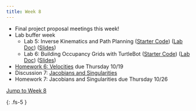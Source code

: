 ```yaml
---
title: Week 8
---
```


- Final project proposal meetings this week!
- Lab buffer week
  - Lab 5: Inverse Kinematics and Path Planning ([Starter Code](https://github.com/ucb-ee106/106a-fa23-labs-starter/tree/main/lab5)) ([Lab Doc](https://ucb-ee106.github.io/eecs106a-fa23site/assets/labs/lab5.pdf)) ([Slides](https://ucb-ee106.github.io/eecs106a-fa23site/assets/labs/lab5_6_slides.pdf))
  - Lab 6: Building Occupancy Grids with TurtleBot ([Starter Code](https://github.com/ucb-ee106/106a-fa23-labs-starter/tree/main/lab6)) ([Lab Doc](https://ucb-ee106.github.io/eecs106a-fa23site/assets/labs/lab6.pdf)) ([Slides](https://ucb-ee106.github.io/eecs106a-fa23site/assets/labs/lab5_6_slides.pdf))
- [Homework 6: Velocities](./assets/homework/hw6_velocities.pdf) due Thursday 10/19
- Discussion 7: [Jacobians and Singularities](./assets/disc/disc7_jacobians.pdf)
- Homework 7: Jacobians and Singularities due Thursday 10/26

<a href="#Week8">Jump to Week 8 </a>

{: .fs-5 }
